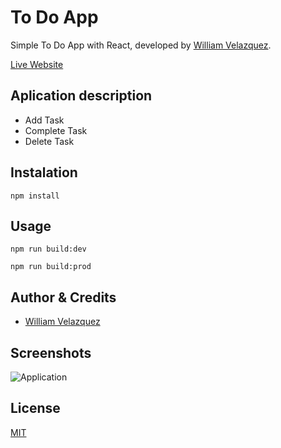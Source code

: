 # To Do App

Simple To Do App with React, developed by [William Velazquez](https://twitter.com/@WilliamVlazquez).

[Live Website](https://williamvelazquez.github.io/ToDoApp/)

## Aplication description

- Add Task
- Complete Task
- Delete Task

## Instalation

```
npm install
```

## Usage

```
npm run build:dev

npm run build:prod
```

## Author & Credits
- [William Velazquez](https://twitter.com/@WilliamVlazquez)

## Screenshots

![Application](./.readme-static/Application.png)

## License

[MIT](https://opensource.org/licenses/MIT)
